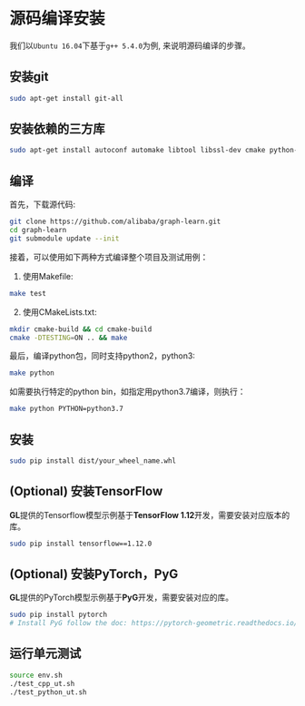 # 源码编译安装

我们以```Ubuntu 16.04```下基于```g++ 5.4.0```为例, 来说明源码编译的步骤。


## 安装git

```bash
sudo apt-get install git-all
```

## 安装依赖的三方库

```bash
sudo apt-get install autoconf automake libtool libssl-dev cmake python-numpy python-setuptools python-pip
```

## 编译

首先，下载源代码:
```bash
git clone https://github.com/alibaba/graph-learn.git
cd graph-learn
git submodule update --init
```
接着，可以使用如下两种方式编译整个项目及测试用例：
1. 使用Makefile:
```bash
make test
```
2. 使用CMakeLists.txt:
```bash
mkdir cmake-build && cd cmake-build
cmake -DTESTING=ON .. && make
```
最后，编译python包，同时支持python2，python3:
```bash
make python
```
如需要执行特定的python bin，如指定用python3.7编译，则执行：
```bash
make python PYTHON=python3.7
```

## 安装

```bash
sudo pip install dist/your_wheel_name.whl
```

## (Optional) 安装TensorFlow
**GL**提供的Tensorflow模型示例基于**TensorFlow 1.12**开发，需要安装对应版本的库。
```bash
sudo pip install tensorflow==1.12.0
```

## (Optional) 安装PyTorch，PyG
**GL**提供的PyTorch模型示例基于**PyG**开发，需要安装对应的库。

```bash
sudo pip install pytorch
# Install PyG follow the doc: https://pytorch-geometric.readthedocs.io/en/latest/notes/installation.html
```

## 运行单元测试

```bash
source env.sh
./test_cpp_ut.sh
./test_python_ut.sh
```
